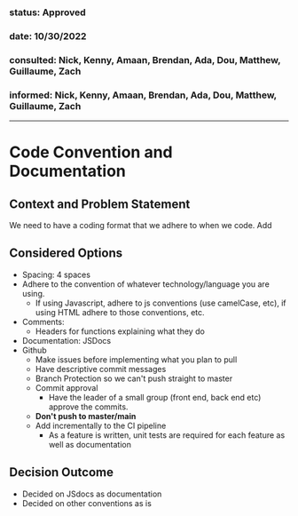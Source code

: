 ### status: Approved
### date: 10/30/2022
### consulted: Nick, Kenny, Amaan, Brendan, Ada, Dou, Matthew, Guillaume, Zach
### informed: Nick, Kenny, Amaan, Brendan, Ada, Dou, Matthew, Guillaume, Zach
---
<!-- we need to disable MD025, because we use the different heading "ADR Template" in the homepage (see above) than it is foreseen in the template -->
<!-- markdownlint-disable-next-line MD025 -->
# Code Convention and Documentation

## Context and Problem Statement

We need to have a coding format that we adhere to when we code. Add


## Considered Options

* Spacing: 4 spaces
* Adhere to the convention of whatever technology/language you are using.
    * If using Javascript, adhere to js conventions (use camelCase, etc), if using HTML adhere to those conventions, etc.
* Comments:
    * Headers for functions explaining what they do
* Documentation: JSDocs
* Github
    * Make issues before implementing what you plan to pull
    * Have descriptive commit messages
    * Branch Protection so we can't push straight to master
    * Commit approval
        * Have the leader of a small group (front end, back end etc) approve the commits.
    * __Don't push to master/main__
    * Add incrementally to the CI pipeline
        * As a feature is written, unit tests are required for each feature as well as documentation

## Decision Outcome

* Decided on JSdocs as documentation
* Decided on other conventions as is

